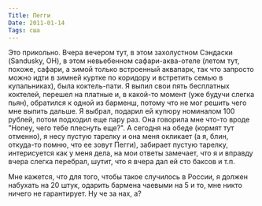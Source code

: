 ```yaml
---
Title: Пегги
Date: 2011-01-14
Tags: сша
---
```


Это прикольно. Вчера вечером тут, в этом захолустном Сэндаски (Sandusky, OH), в этом невьебенном сафари-аква-отеле (летом тут, похоже, сафари, а зимой только встроенный аквапарк, так что запросто можно идти в зимней куртке по коридору и встретить семью в купальниках), была коктель-пати. Я выпил свои пять бесплатных коктелей, перешел на платные и, в какой-то момент (уже будучи слегка пьян), обратился к одной из барменш, потому что не мог решить чего мне выпить дальше. Я выбрал, подарил ей купюру номиналом 100 рублей, потом подходил еще пару раз. Она говорила мне что-то вроде "Honey, чего тебе плеснуть еще?".  А сегодня на обеде (кормят тут отменно), я несу пустую тарелку и она меня окликает (а я, блин, откуда-то помню, что ее зовут Пегги), забирает пустую тарелку, интерисуется как у меня дела, на мои ответы замечает, что я и вправду вчера слегка перебрал, шутит, что я вчера дал ей сто баксов и т.п.

Мне кажется, что для того, чтобы такое случилось в России, я должен набухать на 20 штук, одарить бармена чаевыми на 5 и то, мне никто ничего не гарантирует. Ну че за нах, а?